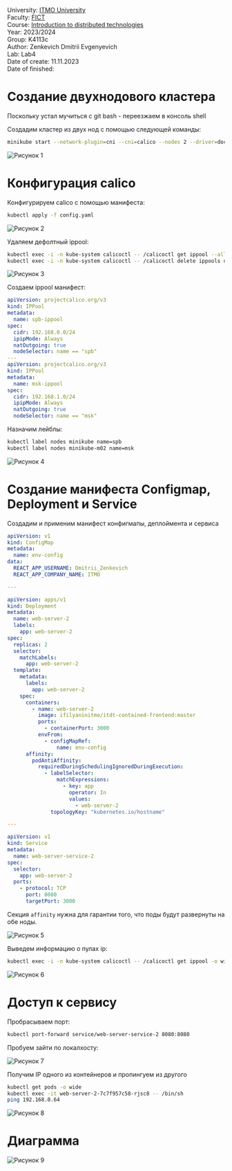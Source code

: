 University: [ITMO University](https://itmo.ru/ru/) \
Faculty: [FICT](https://fict.itmo.ru) \
Course: [Introduction to distributed technologies](https://github.com/itmo-ict-faculty/introduction-to-distributed-technologies) \
Year: 2023/2024 \
Group: K4113с \
Author: Zenkevich Dmitrii Evgenyevich \
Lab: Lab4 \
Date of create: 11.11.2023 \
Date of finished: <none>

# Создание двухнодового кластера
Поскольку устал мучиться с git bash - переезжаем в консоль shell


Создадим кластер из двух нод с помощью следующей команды:

```bash
minikube start --network-plugin=cni --cni=calico --nodes 2 --driver=docker --no-vtx-check
```

![Рисунок 1](../lab4/source/start.png)

# Конфигурация calico

Конфигурируем calico с помощью манифеста:

```bash
kubectl apply -f config.yaml
```
![Рисунок 2](../lab4/source/config.png)

Удаляем дефолтный ippool:

```bash
kubectl exec -i -n kube-system calicoctl -- /calicoctl get ippool --allow-version-mismatch
kubectl exec -i -n kube-system calicoctl -- /calicoctl delete ippools default-ipv4-ippool --allow-version-mismatch
```
![Рисунок 3](../lab4/source/def-ippool.png)

Создаем ippool манифест:

```yaml
apiVersion: projectcalico.org/v3
kind: IPPool
metadata:
  name: spb-ippool
spec:
  cidr: 192.168.0.0/24
  ipipMode: Always
  natOutgoing: true
  nodeSelector: name == "spb"
---
apiVersion: projectcalico.org/v3
kind: IPPool
metadata:
  name: msk-ippool
spec:
  cidr: 192.168.1.0/24
  ipipMode: Always
  natOutgoing: true
  nodeSelector: name == "msk"
```
Назначим лейблы:
```bash
kubectl label nodes minikube name=spb
kubectl label nodes minikube-m02 name=msk
```
![Рисунок 4](../lab4/source/lables.png)

# Создание манифеста Configmap, Deployment и Service

Создадим и применим манифест конфигмапы, деплоймента и сервиса

```yaml
apiVersion: v1
kind: ConfigMap
metadata:
  name: env-config
data:
  REACT_APP_USERNAME: Dmitrii_Zenkevich
  REACT_APP_COMPANY_NAME: ITMO

---

apiVersion: apps/v1
kind: Deployment
metadata:
  name: web-server-2
  labels:
    app: web-server-2
spec:
  replicas: 2
  selector:
    matchLabels:
      app: web-server-2
  template:
    metadata:
      labels:
        app: web-server-2
    spec:
      containers:
        - name: web-server-2
          image: ifilyaninitmo/itdt-contained-frontend:master
          ports:
            - containerPort: 3000
          envFrom:
            - configMapRef:
                name: env-config
      affinity:
        podAntiAffinity:
          requiredDuringSchedulingIgnoredDuringExecution:
            - labelSelector:
                matchExpressions:
                  - key: app
                    operator: In
                    values:
                      - web-server-2
              topologyKey: "kubernetes.io/hostname"

---

apiVersion: v1
kind: Service
metadata:
  name: web-server-service-2
spec:
  selector:
    app: web-server-2
  ports:
    - protocol: TCP
      port: 8080
      targetPort: 3000
```
Секция `affinity` нужна для гарантии того, что поды будут развернуты на обе ноды.

![Рисунок 5](../lab4/source/manifest-apply.png)

Выведем информацию о пулах ip:

```bash
kubectl exec -i -n kube-system calicoctl -- /calicoctl get ippool -o wide   --allow-version-mismatch
```

![Рисунок 6](../lab4/source/ippool-info.png)

# Доступ к сервису

Пробрасываем порт:

```bash
kubectl port-forward service/web-server-service-2 8080:8080
```
Пробуем зайти по локалхосту:

![Рисунок 7](../lab4/source/app.png)

Получим IP одного из контейнеров и пропингуем из другого

```bash
kubectl get pods -o wide
kubectl exec -it web-server-2-7c7f957c58-rjsc8 -- /bin/sh
ping 192.168.0.64
```

![Рисунок 8](../lab4/source/ping.png)

# Диаграмма

![Рисунок 9](../lab4/source/diagramm.png)